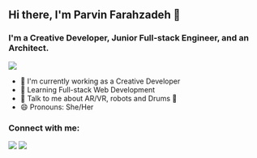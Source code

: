 ## Hi there, I'm Parvin Farahzadeh 👋
### I'm a Creative Developer, Junior Full-stack Engineer, and an Architect. 

<img src="https://github-readme-stats.vercel.app/api?username=parvinfrzd&&show_icons=true" />

- 🔭 I'm currently working as a Creative Developer
- 🌱 Learning Full-stack Web Development
- 💬 Talk to me about AR/VR, robots and Drums 🥁
- 😄 Pronouns: She/Her

### Connect with me:
<a href="https://www.linkedin.com/in/parvin-farahzadeh-8a643580/"><img src="https://img.icons8.com/fluent/48/000000/linkedin.png"/></a>
<a href="https://github.com/parvinfrzd"><img src="https://img.icons8.com/fluent/48/000000/github.png"/></a>

